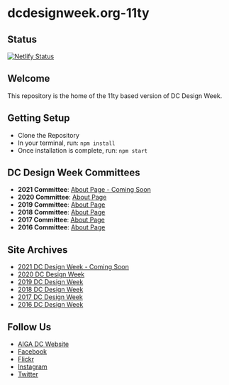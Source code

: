# dcdesignweek.org-11ty

## Status

[![Netlify Status](https://api.netlify.com/api/v1/badges/6956fd8c-9cde-4bd5-a419-f29d640a9952/deploy-status)](https://app.netlify.com/sites/2022-dcdw/deploys)

## Welcome

This repository is the home of the 11ty based version of DC Design Week.

## Getting Setup

* Clone the Repository
* In your terminal, run: `npm install`
* Once installation is complete, run: `npm start`

## DC Design Week Committees

* **2021 Committee**: [About Page - Coming Soon](#)
* **2020 Committee**: [About Page](https://2020.dcdesignweek.org/about)
* **2019 Committee**: [About Page](https://2019.dcdesignweek.org/about)
* **2018 Committee**: [About Page](https://2018.dcdesignweek.org/about)
* **2017 Committee**: [About Page](https://2017.dcdesignweek.org/about/)
* **2016 Committee**: [About Page](https://2016.dcdesignweek.org/about)

## Site Archives

* [2021 DC Design Week - Coming Soon](#)
* [2020 DC Design Week](https://2020.dcdesignweek.org)
* [2019 DC Design Week](https://2019.dcdesignweek.org)
* [2018 DC Design Week](https://2018.dcdesignweek.org)
* [2017 DC Design Week](https://2017.dcdesignweek.org)
* [2016 DC Design Week](https://2016.dcdesignweek.org)

## Follow Us

* [AIGA DC Website](https://dc.aiga.org/)
* [Facebook](https://www.facebook.com/aigaDC)
* [Flickr](https://www.flickr.com/photos/77867183@N00)
* [Instagram](https://www.instagram.com/aigadc/)
* [Twitter](https://twitter.com/aigadc)
